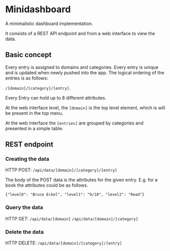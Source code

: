 # Minidashboard
A minimalistic dashboard implementation.

It consists of a REST API endpoint and from a web interface to view the data.

## Basic concept

Every entry is assigned to domains and categories. Every entry is unique and is updated
when newly pushed into the app. The logical ordering of the entries is as follows:

`/[domain]/[category]/[entry]`.

Every Entry can hold up to 8 different attributes.

At the web interface level, the `[domain]` is the top level element, which is
will be present in the top menu.

At the web interface the `[entries]` are grouped by categories and presented in
a simple table.


## REST endpoint

### Creating the data

HTTP POST: `/api/data/[domain]/[category]/[entry]`

The body of the POST data is the attributes for the given entry. E.g. for a book the attributes
could be as follows.

`{"level0": "Bruce Eckel", "level1": "9/10", "level2": "Read"}`

### Query the data

HTTP GET: 
`/api/data/[domain]`
`/api/data/[domain]/[category]`

### Delete the data
HTTP DELETE: `/api/data/[domain]/[category]/[entry]`
